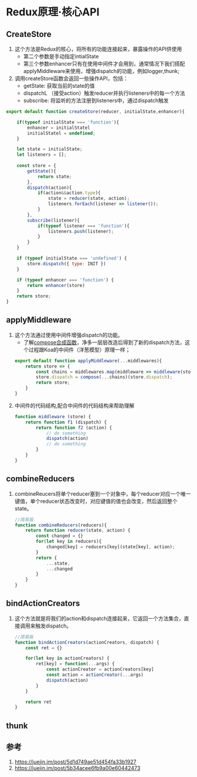 # Redux原理·核心API
## CreateStore
1. 这个方法是Redux的核心，将所有的功能连接起来，暴露操作的API供使用
    - 第二个参数是手动指定intialState
    - 第三个参数enhancer只有在使用中间件才会用到，通常情况下我们搭配applyMiddleware来使用，增强dispatch的功能，例如logger,thunk;
2. 调用createStore函数会返回一些操作API，包括：
    - getState: 获取当前的state的值
    - dispatchL （接受action）触发reducer并执行listeners中的每一个方法
    - subscribe: 将监听的方法注册到listeners中，通过dispatch触发
```javascript
export default function createStore(reducer, initialState,enhancer){

    if(typeof initialState === 'function'){
        enhancer = initialStatel
        initialStatel = undefined;
    }

    let state = initialState;
    let listeners = [];
    
    const store = {
        getState(){
            return state;
        },
        dispatch(action){
            if(action&&action.type){
                state = reducer(state, action);
                listeners.forEach(listener => listener());                
            }
        },
        subscribe(listener){
            if(typeof listener === 'function'){
                listeners.push(listener);
            }
        }
    }

    if (typeof initialState === 'undefined') {
        store.dispatch({ type: INIT })
    }

    if (typeof enhancer === 'function') {
        return enhancer(store)
    }
    return store;
}
```
## applyMiddleware
1. 这个方法通过使用中间件增强dispatch的功能。
    - 了解[compose合成函数](https://github.com/oneonetwo/notes/blob/master/js/compose%E5%87%BD%E6%95%B0%E5%90%88%E6%88%90.md)，净多一层层改造后得到了新的dispatch方法，这个过程跟Koa的中间件（洋葱模型）原理一样；
    ```javascript
    export default function applyMiddleware(...middlewares){
        return store => {
            const chains = middlewares.map(middleware => middleware(store));
            store.dispatch = compose(...chains)(store.dispatch);
            return store;
        }
    }
    ```    
2. 中间件的代码结构,配合中间件的代码结构来帮助理解
    ```javascript
    function middleware (store) {
        return function f1 (dispatch) {
            return function f2 (action) {
                // do something
                dispatch(action)
                // do something
            }
        }
    }
    ```

## combineReducers
1. combineReucers将单个reducer塞到一个对象中，每个reducer对应一个唯一键值，单个reducer状态改变时，对应键值的值也会改变，然后返回整个state。
    ```javascript
    //简易版
    function combineReducers(reducers){
        return function reducer(state, action) {
            const changed = {}
            for(let key in reducers){
                changed[key] = reducers[key](state[key], action);
            }
            return {
                ...state,
                ...changed
            }
        }
    }
    ```

## bindActionCreators
1. 这个方法就是将我们的action和dispatch连接起来，它返回一个方法集合，直接调用来触发dispatch。
    ```javascript
    //简易版
    function bindActionCreators(actionCreators, dispatch) {
        const ret = {}

        for(let key in actionCreators) {
            ret[key] = function(...args) {
                const actionCreator = actionCreators[key]
                const action = actionCreator(...args)
                dispatch(action)
            }
        }

        return ret
    }
    ```

## thunk


## 参考
1. https://juejin.im/post/5d1d749ae51d454fa33b1927
2. https://juejin.im/post/5b34acee6fb9a00e60442473
